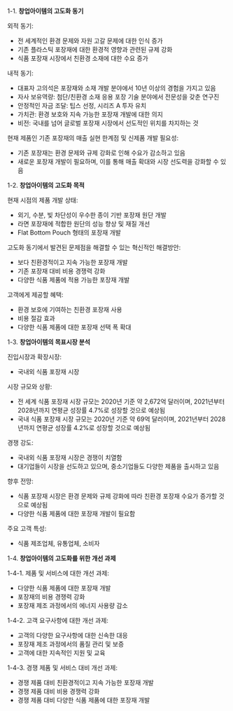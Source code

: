 1-1. **창업아이템의 고도화 동기**

외적 동기:

* 전 세계적인 환경 문제와 자원 고갈 문제에 대한 인식 증가
* 기존 플라스틱 포장재에 대한 환경적 영향과 관련된 규제 강화
* 식품 포장재 시장에서 친환경 소재에 대한 수요 증가

내적 동기:

* 대표자 고의석은 포장재와 소재 개발 분야에서 10년 이상의 경험을 가지고 있음
* 자사 보유역량: 첨단/친환경 소재 응용 포장 기술 분야에서 전문성을 갖춘 연구진
* 안정적인 자금 조달: 팁스 선정, 시리즈 A 투자 유치
* 가치관: 환경 보호와 지속 가능한 포장재 개발에 대한 의지
* 비전: 국내를 넘어 글로벌 포장재 시장에서 선도적인 위치를 차지하는 것

현재 제품인 기존 포장재의 매출 실현 한계점 및 신제품 개발 필요성:

* 기존 포장재는 환경 문제와 규제 강화로 인해 수요가 감소하고 있음
* 새로운 포장재 개발이 필요하며, 이를 통해 매출 확대와 시장 선도력을 강화할 수 있음

1-2. **창업아이템의 고도화 목적**

현재 시점의 제품 개발 상태:

* 외기, 수분, 빛 차단성이 우수한 종이 기반 포장재 원단 개발
* 라면 포장재에 적합한 원단의 성능 향상 및 재질 개선
* Flat Bottom Pouch 형태의 포장재 개발

고도화 동기에서 발견된 문제점을 해결할 수 있는 혁신적인 해결방안:

* 보다 친환경적이고 지속 가능한 포장재 개발
* 기존 포장재 대비 비용 경쟁력 강화
* 다양한 식품 제품에 적용 가능한 포장재 개발

고객에게 제공할 혜택:

* 환경 보호에 기여하는 친환경 포장재 사용
* 비용 절감 효과
* 다양한 식품 제품에 대한 포장재 선택 폭 확대

1-3. **창업아이템의 목표시장 분석**

진입시장과 확장시장:

* 국내외 식품 포장재 시장

시장 규모와 상황:

* 전 세계 식품 포장재 시장 규모는 2020년 기준 약 2,672억 달러이며, 2021년부터 2028년까지 연평균 성장률 4.7%로 성장할 것으로 예상됨
* 국내 식품 포장재 시장 규모는 2020년 기준 약 69억 달러이며, 2021년부터 2028년까지 연평균 성장률 4.2%로 성장할 것으로 예상됨

경쟁 강도:

* 국내외 식품 포장재 시장은 경쟁이 치열함
* 대기업들이 시장을 선도하고 있으며, 중소기업들도 다양한 제품을 출시하고 있음

향후 전망:

* 식품 포장재 시장은 환경 문제와 규제 강화에 따라 친환경 포장재 수요가 증가할 것으로 예상됨
* 다양한 식품 제품에 대한 포장재 개발이 필요함

주요 고객 특성:

* 식품 제조업체, 유통업체, 소비자

1-4. **창업아이템의 고도화를 위한 개선 과제**

1-4-1. 제품 및 서비스에 대한 개선 과제:

* 다양한 식품 제품에 대한 포장재 개발
* 포장재의 비용 경쟁력 강화
* 포장재 제조 과정에서의 에너지 사용량 감소

1-4-2. 고객 요구사항에 대한 개선 과제:

* 고객의 다양한 요구사항에 대한 신속한 대응
* 포장재 제조 과정에서의 품질 관리 및 보증
* 고객에 대한 지속적인 지원 및 교육

1-4-3. 경쟁 제품 및 서비스 대비 개선 과제:

* 경쟁 제품 대비 친환경적이고 지속 가능한 포장재 개발
* 경쟁 제품 대비 비용 경쟁력 강화
* 경쟁 제품 대비 다양한 식품 제품에 대한 포장재 개발